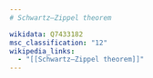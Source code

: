 ```yaml
---
# Schwartz–Zippel theorem

wikidata: Q7433182
msc_classification: "12"
wikipedia_links:
  - "[[Schwartz–Zippel theorem]]"
---
```

